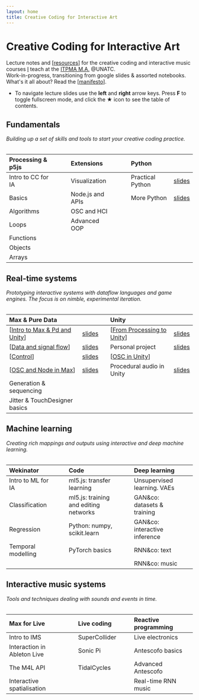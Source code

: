 ```yaml
---
layout: home
title: Creative Coding for Interactive Art
---
```


# Creative Coding for Interactive Art

Lecture notes and [[resources]] for the creative coding and interactive music courses [I](//rvirmoors.github.io) teach
at the [ITPMA M.A.](//cinetic.arts.ro/en/itpma/) @UNATC. <br/>
Work-in-progress, transitioning from google slides & assorted notebooks. What's it all about? Read the [[manifesto]].

- To navigate lecture slides use the **left** and **right** arrow keys. Press **F** to toggle fullscreen mode, and click the **★** icon to see the table of contents.

## Fundamentals

*Building up a set of skills and tools to start your creative coding practice.*
<br/><br/>

| **Processing & p5js** | | | **Extensions** | |                        | **Python** | |            
| :-------- | -------- |--- | :-------- | -------- | --- | :-------- | -------- | 
| Intro to CC for IA  |  |    | Visualization     |  |                    | Practical Python  |  [slides](slides/01-12-practical-python) | 
| Basics     | |            | Node.js and APIs     |  |                 | More Python       |  [slides](slides/01-13-more-python) |
| Algorithms     | |        | OSC and HCI     |  |
| Loops     | |             | Advanced OOP     |  |
| Functions     | |
| Objects     | |
| Arrays     | |

## Real-time systems

*Prototyping interactive systems with dataflow languages and game engines. The focus is on nimble, experimental iteration.*
<br/><br/>

| **Max & Pure Data** | |               | **Unity** | |     
| :-------- | -------- |---             | :-------- | -------- | 
| [[Intro to Max & Pd and Unity]] | [slides](slides/02-01-max-unity-intro) | | [[From Processing to Unity]] | [slides](slides/02-02-p5-to-unity.md) |
| [[Data and signal flow]]   | [slides](slides/02-05-types-flow) |                    | Personal project    | [slides](slides/02-03-personal-project.md) |  
| [[Control]]   | [slides](slides/02-06-control) |                    | [[OSC in Unity]]    |  |  
| [[OSC and Node in Max]] | [slides](slides/02-07-osc-node.md)  |    | Procedural audio in Unity | [slides](slides/02-10-unity-pd.md)  |  
| Generation & sequencing  |  |       |  |  |  
| Jitter & TouchDesigner basics    |  |   

## Machine learning

*Creating rich mappings and outputs using interactive and deep machine learning.*
<br/><br/>

| **Wekinator** | | | **Code** | | | **Deep learning** | |            
| :-------- | -------- |--- | :-------- | -------- | --- | :-------- | -------- | 
| Intro to ML for IA |  |  | ml5.js: transfer learning     |  | | Unsupervised learning. VAEs  | | 
| Classification  |  |  | ml5.js: training and editing networks     |  | | GAN&co: datasets & training  | | 
| Regression  |  |  | Python: numpy, scikit.learn     |  | | GAN&co: interactive inference  | | 
| Temporal modelling  |  |  | PyTorch basics     |  | | RNN&co: text  | | 
|   |  |  |      |  | | RNN&co: music  | | 

## Interactive music systems

*Tools and techniques dealing with sounds and events in time.*
<br/><br/>

| **Max for Live** | | | **Live coding** | | | **Reactive programming** | |            
| :-------- | -------- |--- | :-------- | -------- | --- | :-------- | -------- | 
| Intro to IMS |  |  | SuperCollider     |  | | Live electronics  | | 
| Interaction in Ableton Live  |  |  | Sonic Pi     |  | | Antescofo basics  | | 
| The M4L API  |  |  | TidalCycles     |  | | Advanced Antescofo  | | 
| Interactive spatialisation  |  |  |      |  | | Real-time RNN music  | |

[//begin]: # "Autogenerated link references for markdown compatibility"
[resources]: resources.md "Getting started"
[manifesto]: manifesto.md "Manifesto"
[Intro to Max & Pd and Unity]: intro-to-max--pd-and-unity.md "Intro to Max & Pd and Unity"
[From Processing to Unity]: from-processing-to-unity.md "From Processing to Unity"
[Data and signal flow]: data-and-signal-flow.md "Data and signal flow"
[Control]: control.md "Control"
[OSC in Unity]: osc-in-unity.md "OSC in Unity"
[OSC and Node in Max]: osc-and-node-in-max.md "OSC and Node in Max"
[//end]: # "Autogenerated link references"